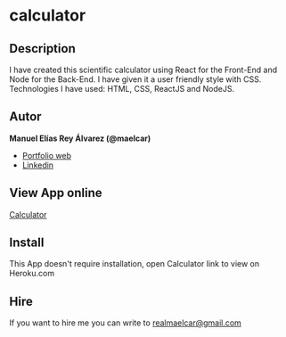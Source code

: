 # calculator

## Description
I have created this scientific calculator using React for the Front-End and Node for the Back-End. I have given it a user friendly style with CSS. Technologies I have used: HTML, CSS, ReactJS and NodeJS.


## Autor
**Manuel Elías Rey Álvarez (@maelcar)**

* [Portfolio web](https://www.maelcar.com)
* [Linkedin](https://www.linkedin.com/in/maelcar)

## View App online
[Calculator](https://calculator-mera.herokuapp.com)



## Install
This App doesn't require installation, open Calculator link to view on Heroku.com


## Hire
If you want to hire me you can write to realmaelcar@gmail.com
